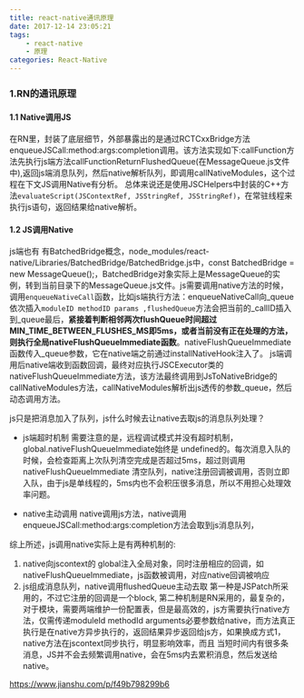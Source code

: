 ```yaml
---
title: react-native通讯原理
date: 2017-12-14 23:05:21
tags:
    - react-native
    - 原理
categories: React-Native
---
```


### 1.RN的通讯原理
<!-- more -->
#### 1.1 Native调用JS
在RN里，封装了底层细节，外部暴露出的是通过RCTCxxBridge方法enqueueJSCall:method:args:completion调用。该方法实现如下:callFunction方法先执行js端方法callFunctionReturnFlushedQueue(在MessageQueue.js文件中),返回js端消息队列，然后native解析队列，即调用callNativeModules，这个过程在下文JS调用Native有分析。
总体来说还是使用JSCHelpers中封装的C++方法`evaluateScript(JSContextRef, JSStringRef, JSStringRef)`，在常驻线程来执行js语句，返回结果给native解析。


#### 1.2 JS调用Native
​js端也有 有BatchedBridge概念，node_modules/react-native/Libraries/BatchedBridge/BatchedBridge.js中，const BatchedBridge = new MessageQueue();，BatchedBridge对象实际上是MessageQueue的实例，转到当前目录下的MessageQueue.js文件。js需要调用native方法的时候，调用`enqueueNativeCall`函数，比如js端执行方法：enqueueNativeCall向_queue依次插入`moduleID methodID params ,flushedQueue`方法会把当前的_callID插入到_queue最后，**紧接着判断相邻两次flushQueue时间超过MIN_TIME_BETWEEN_FLUSHES_MS即5ms，或者当前没有正在处理的方法，则执行全局nativeFlushQueueImmediate函数**。nativeFlushQueueImmediate函数传入_queue参数，它在native端之前通过installNativeHook注入了。
js端调用后native端收到函数回调，最终对应执行JSCExecutor类的nativeFlushQueueImmediate方法，该方法最终调用到JsToNativeBridge的callNativeModules方法，callNativeModules解析出js透传的参数_queue，然后动态调用方法。

js只是把消息加入了队列，js什么时候去让native去取js的消息队列处理？
* js端超时机制
需要注意的是，远程调试模式并没有超时机制，global.nativeFlushQueueImmediate始终是 undefined的。每次消息入队的时候，会检查距离上次队列清空完成是否超过5ms，超过则调用nativeFlushQueueImmediate 清空队列，native注册回调被调用，否则立即入队，由于js是单线程的，5ms内也不会积压很多消息，所以不用担心处理效率问题。

* native主动调用
native调用js方法，native调用enqueueJSCall:method:args:completion方法会取到js消息队列，

综上所述，js调用native实际上是有两种机制的:
1. native向jscontext的 global注入全局对象，同时注册相应的回调，如nativeFlushQueueImmediate，js函数被调用，对应native回调被响应
2. js组成消息队列，native调用flushedQueue主动去取
第一种是JSPatch所采用的，不过它注册的回调是一个block, 第二种机制是RN采用的，最复杂的，对于模块，需要两端维护一份配置表，但是最高效的，js方需要执行native方法，仅需传递moduleId methodId arguments必要参数给native，而方法真正执行是在native方异步执行的，返回结果异步返回给js方，如果换成方式1，native方法在jscontext同步执行，明显影响效率，而且 当短时间内有很多条消息，JS并不会去频繁调用native，会在5ms内去累积消息，然后发送给native。


https://www.jianshu.com/p/f49b798299b6

